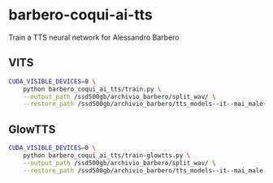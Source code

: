 # barbero-coqui-ai-tts
Train a TTS neural network for Alessandro Barbero

## VITS
```bash
CUDA_VISIBLE_DEVICES=0 \
    python barbero_coqui_ai_tts/train.py \
    --output_path /ssd500gb/archivio_barbero/split_wav/ \
    --restore_path /ssd500gb/archivio_barbero/tts_models--it--mai_male--vits/model_file.pth
```

## GlowTTS
```bash
CUDA_VISIBLE_DEVICES=0 \
    python barbero_coqui_ai_tts/train-glowtts.py \
    --output_path /ssd500gb/archivio_barbero/split_wav/ \
    --restore_path /ssd500gb/archivio_barbero/tts_models--it--mai_male--glow-tts/model_file.pth
```
